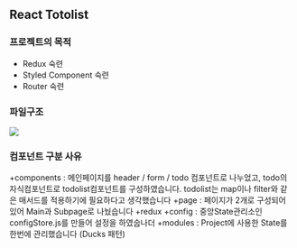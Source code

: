 ## React Totolist


### 프로젝트의 목적
+ Redux 숙련
+ Styled Component 숙련
+ Router 숙련


### 파일구조
<img src="https://user-images.githubusercontent.com/108926635/182824742-143c211a-b20d-4f95-996d-d21186ec2523.png"/>



### 컴포넌트 구분 사유
+components : 메인페이지를 header / form / todo 컴포넌트로 나누었고, todo의 자식컴포넌트로 todolist컴포넌트를 구성하였습니다. todolist는 map이나 filter와 같은 매서드를 적용하기에 필요하다고 생각했습니다
+page : 페이지가 2개로 구성되어 있어 Main과 Subpage로 나눴습니다
+redux
   +config : 중앙State관리소인 configStore.js를 만들어 설정을 하였숩나더
   +modules : Project에 사용한 State를 한번에 관리했습니다 (Ducks 패턴)





